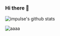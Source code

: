 ### Hi there 👋

![impulse's github stats](https://github-readme-stats.vercel.app/api?username=promediastyle&include_all_commits=true&hide_title=true&count_private=true&show_icons=true&count_private=true&title_color=5A67D8&icon_color=5A67D8&text_color=374151&bg_color=ffffff)

![aaaa](https://github-readme-stats.vercel.app/api/top-langs/?username=promediastyle&hide=javascript,html&layout=compact&title_color=5A67D8&icon_color=5A67D8&text_color=374151&bg_color=ffffff)
